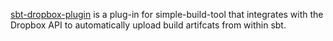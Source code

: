 [sbt-dropbox-plugin][1] is a plug-in for simple-build-tool that integrates with the Dropbox API to automatically upload
build artifcats from within sbt.

[1]: https://github.com/jberkel/sbt-dropbox-plugin
